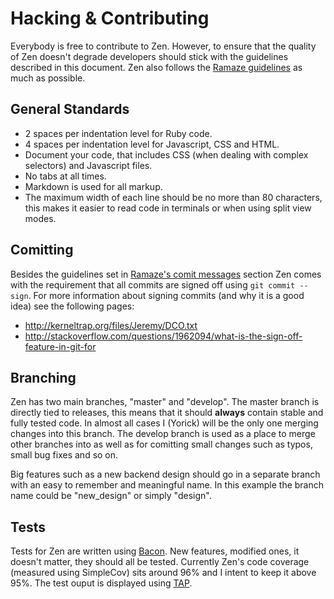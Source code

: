 # Hacking & Contributing

Everybody is free to contribute to Zen. However, to ensure that the quality of
Zen doesn't degrade developers should stick with the guidelines described in
this document. Zen also follows the [Ramaze guidelines][ramaze guidelines] as
much as possible.

## General Standards

* 2 spaces per indentation level for Ruby code.
* 4 spaces per indentation level for Javascript, CSS and HTML.
* Document your code, that includes CSS (when dealing with complex selectors)
  and Javascript files.
* No tabs at all times.
* Markdown is used for all markup.
* The maximum width of each line should be no more than 80 characters, this
  makes it easier to read code in terminals or when using split view modes.

## Comitting

Besides the guidelines set in [Ramaze's comit messages][commit guidelines]
section Zen comes with the requirement that all commits are signed off using
``git commit --sign``. For more information about signing commits (and why
it is a good idea) see the following pages:

* <http://kerneltrap.org/files/Jeremy/DCO.txt>
* <http://stackoverflow.com/questions/1962094/what-is-the-sign-off-feature-in-git-for>

## Branching

Zen has two main branches, "master" and "develop". The master branch is directly
tied to releases, this means that it should **always** contain stable and fully
tested code. In almost all cases I (Yorick) will be the only one merging
changes into this branch. The develop branch is used as a place to merge other
branches into as well as for comitting small changes such as typos, small bug
fixes and so on.

Big features such as a new backend design should go in a separate branch with an
easy to remember and meaningful name. In this example the branch name could be
"new\_design" or simply "design".

## Tests

Tests for Zen are written using [Bacon][bacon]. New features, modified ones, it
doesn't matter, they should all be tested. Currently Zen's code coverage
(measured using SimpleCov) sits around 96% and I intent to keep it above 95%.
The test ouput is displayed using [TAP][tap protocol].

[ramaze guidelines]: http://ramaze.net/documentation/file.contributing.html
[commit guidelines]: http://ramaze.net/documentation/file.contributing.html#Commit_Messages
[bacon]: https://github.com/chneukirchen/bacon
[tap protocol]: https://en.wikipedia.org/wiki/Test_Anything_Protocol
